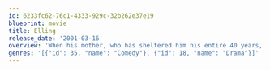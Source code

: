 ```yaml
---
id: 6233fc62-76c1-4333-929c-32b262e37e19
blueprint: movie
title: Elling
release_date: '2001-03-16'
overview: 'When his mother, who has sheltered him his entire 40 years, dies, Elling, a sensitive, would-be poet, is sent to live in a state institution. There he meets Kjell Bjarne, a gentle giant and female-obsessed virgin in his 40s. After two years, the men are released and provided with a state-funded apartment and stipend with the hope they will be able to live on their own.'
genres: '[{"id": 35, "name": "Comedy"}, {"id": 18, "name": "Drama"}]'
---
```

